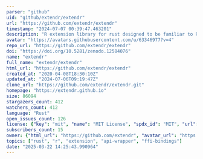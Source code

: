 ```yaml
---
parser: "github"
uid: "github/extendr/extendr"
url: "https://github.com/extendr/extendr"
timestamp: "2024-07-07 00:39:47.463201"
description: "R extension library for rust designed to be familiar to R users."
avatar: "https://avatars.githubusercontent.com/u/63346977?v=4"
repo_url: "https://github.com/extendr/extendr"
doi: "https://doi.org/10.5281/zenodo.12584076"
name: "extendr"
full_name: "extendr/extendr"
html_url: "https://github.com/extendr/extendr"
created_at: "2020-04-08T18:30:10Z"
updated_at: "2024-07-06T09:19:47Z"
clone_url: "https://github.com/extendr/extendr.git"
homepage: "https://extendr.github.io"
size: 86094
stargazers_count: 412
watchers_count: 412
language: "Rust"
open_issues_count: 126
license: {"key": "mit", "name": "MIT License", "spdx_id": "MIT", "url": "https://api.github.com/licenses/mit", "node_id": "MDc6TGljZW5zZTEz"}
subscribers_count: 15
owner: {"html_url": "https://github.com/extendr", "avatar_url": "https://avatars.githubusercontent.com/u/63346977?v=4", "login": "extendr", "type": "Organization"}
topics: ["rust", "r", "extension", "api-wrapper", "ffi-bindings"]
date: "2025-03-22 14:25:43.990964"
---
```

